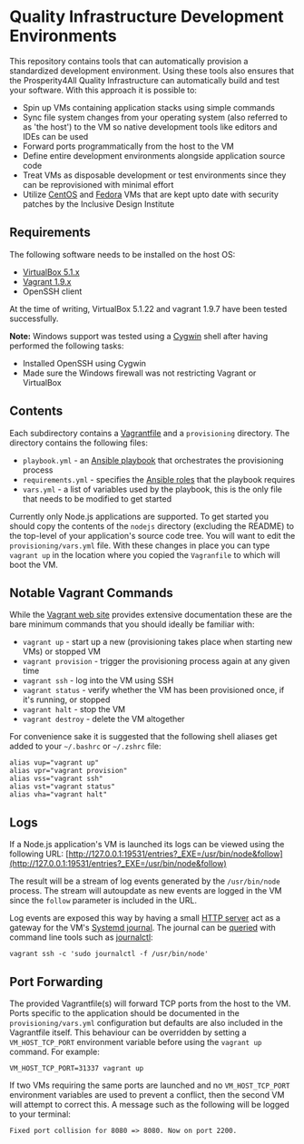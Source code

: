 # Quality Infrastructure Development Environments

This repository contains tools that can automatically provision a standardized development environment. Using these tools also ensures that the Prosperity4All Quality Infrastructure can automatically build and test your software. With this approach it is possible to:

* Spin up VMs containing application stacks using simple commands
* Sync file system changes from your operating system (also referred to as 'the host') to the VM so native development tools like editors and IDEs can be used
* Forward ports programmatically from the host to the VM
* Define entire development environments alongside application source code
* Treat VMs as disposable development or test environments since they can be reprovisioned with minimal effort
* Utilize [CentOS](https://app.vagrantup.com/inclusivedesign/boxes/centos7) and [Fedora](https://app.vagrantup.com/inclusivedesign/boxes/fedora26) VMs that are kept upto date with security patches by the Inclusive Design Institute

## Requirements

The following software needs to be installed on the host OS:

* [VirtualBox 5.1.x](https://www.virtualbox.org/wiki/Downloads)
* [Vagrant 1.9.x](https://www.vagrantup.com/downloads.html)
* OpenSSH client

At the time of writing, VirtualBox 5.1.22 and vagrant 1.9.7 have been tested successfully.

**Note:** Windows support was tested using a [Cygwin](https://cygwin.com) shell after having performed the following tasks:

* Installed OpenSSH using Cygwin
* Made sure the Windows firewall was not restricting Vagrant or VirtualBox

## Contents

Each subdirectory contains a [Vagrantfile](http://docs.vagrantup.com/v2/vagrantfile/) and a ``provisioning`` directory. The directory contains the following files:

* ``playbook.yml`` - an [Ansible playbook](http://docs.ansible.com/ansible/playbooks.html) that orchestrates the provisioning process
* ``requirements.yml`` - specifies the [Ansible roles](http://docs.ansible.com/ansible/playbooks_roles.html) that the playbook requires
* ``vars.yml`` - a list of variables used by the playbook, this is the only file that needs to be modified to get started

Currently only Node.js applications are supported. To get started you should copy the contents of the ``nodejs`` directory (excluding the README) to the top-level of your application's source code tree. You will want to edit the ``provisioning/vars.yml`` file. With these changes in place you can type ``vagrant up`` in the location where you copied the ``Vagranfile`` to which will boot the VM. 

## Notable Vagrant Commands

While the [Vagrant web site](https://docs.vagrantup.com/v2/cli/index.html) provides extensive documentation these are the bare minimum commands that you should ideally be familiar with:

* ``vagrant up`` - start up a new (provisioning takes place when starting new VMs) or stopped VM
* ``vagrant provision`` - trigger the provisioning process again at any given time
* ``vagrant ssh`` - log into the VM using SSH
* ``vagrant status`` - verify whether the VM has been provisioned once, if it's running, or stopped
* ``vagrant halt`` - stop the VM
* ``vagrant destroy`` - delete the VM altogether

For convenience sake it is suggested that the following shell aliases get added to your ``~/.bashrc`` or ``~/.zshrc`` file:

    alias vup="vagrant up"
    alias vpr="vagrant provision"
    alias vss="vagrant ssh"
    alias vst="vagrant status"
    alias vha="vagrant halt"

## Logs

If a Node.js application's VM is launched its logs can be viewed using the following URL:
[http://127.0.0.1:19531/entries?_EXE=/usr/bin/node&follow](http://127.0.0.1:19531/entries?_EXE=/usr/bin/node&follow)

The result will be a stream of log events generated by the ``/usr/bin/node`` process. The stream will autoupdate as new events are logged in the VM since the ``follow`` parameter is included in the URL.

Log events are exposed this way by having a small [HTTP server](http://www.freedesktop.org/software/systemd/man/systemd-journal-gatewayd.service.html) act as a gateway for the VM's [Systemd journal](https://wiki.archlinux.org/index.php/Systemd#Journal). The journal can be [queried](https://www.digitalocean.com/community/tutorials/how-to-use-journalctl-to-view-and-manipulate-systemd-logs) with command line tools such as [journalctl](http://www.freedesktop.org/software/systemd/man/journalctl.html):

    vagrant ssh -c 'sudo journalctl -f /usr/bin/node'

## Port Forwarding

The provided Vagrantfile(s) will forward TCP ports from the host to the VM. Ports specific to the application should be documented in the ``provisioning/vars.yml`` configuration but defaults are also included in the Vagrantfile itself. This behaviour can be overridden by setting a ``VM_HOST_TCP_PORT`` environment variable before using the ``vagrant up`` command. For example:

    VM_HOST_TCP_PORT=31337 vagrant up

If two VMs requiring the same ports are launched and no ``VM_HOST_TCP_PORT`` environment variables are used to prevent a conflict, then the second VM will attempt to correct this. A message such as the following will be logged to your terminal:

    Fixed port collision for 8080 => 8080. Now on port 2200.
